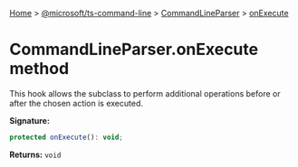 [Home](./index) &gt; [@microsoft/ts-command-line](ts-command-line.md) &gt; [CommandLineParser](ts-command-line.commandlineparser.md) &gt; [onExecute](ts-command-line.commandlineparser.onexecute.md)

# CommandLineParser.onExecute method

This hook allows the subclass to perform additional operations before or after the chosen action is executed.

**Signature:**
```javascript
protected onExecute(): void;
```
**Returns:** `void`

